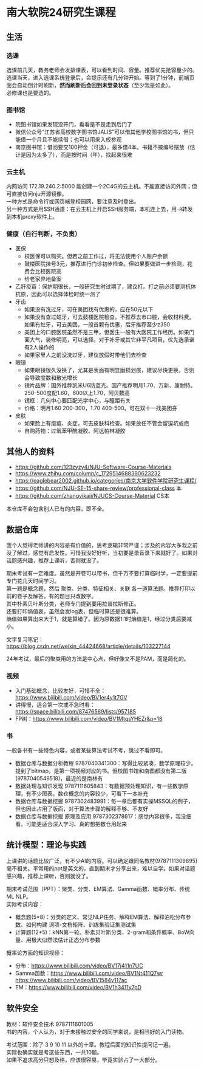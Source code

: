 # 南大软院24研究生课程

## 生活

### 选课

选课前几天，教务老师会发排课表，可以看到时间、容量。推荐优先抢容量少的。\
选课当天，进入选课系统登录后，会提示还有几分钟开始。等到了1分钟，前端页面会自动倒计时刷新，**然而刷新后会回到未登录状态**（至少我是如此）。\
必修课也是要选的。

### 图书馆

* 院图书馆如果发现没开门，看看是不是走到后门了
* 微信公众号“江苏省高校数字图书馆JALIS”可以借其他学校图书馆的书，但只能借一个月且不能续借；也可以用来入校参观
* 南京图书馆：借阅要交100押金（可退），最多借4本。书籍不按编号摆放（估计是因为太多了），而是按时间（年），找起来很难

### 云主机

内网访问 172.19.240.2:5000 能创建一个2C4G的云主机。不能直接访问外网；但可直接访问nju开源镜像。\
一种方式是命令行或网页端登校园网，要注意及时登出。\
另一种方式是用SSH通道：在云主机上开启SSH服务端，本机连上去，用`-R`转发到本机proxy软件上。

### 健康（自行判断，不负责）

* 医保
  * 校医保可以购买。但若之前工作过，将无法使用个人账户余额
  * 鼓楼医院挂号3元，推荐进行门诊初步检查。但如果要做进一步检测，花费会比校医院高
  * 给老家异地备案
* 乙肝疫苗：保护期很长，一般研究生时过期了，建议打。打之前必须要测抗体抗原，因此可以选择体检时统一测了
* 牙齿
  * 如果没有洗过牙，可在美团找有优惠的，应在50元以下
  * 如果没有查过蛀牙，可去鼓楼医院检查。不推荐去市口腔，会收材料费。如果有蛀牙，可去美团，一般首颗有优惠，后牙推荐至少z350
  * 美团上的口腔医院虽然不是三甲，但医生一般有大医院工作经历。如果门面大气，装修明亮，可以选择。对于补牙或其它非平凡项目，优先选承诺有2人操作的
  * 如果家里人之前没洗过牙，建议放假时带他们去检查
* 眼镜
  * 如果眼镜很久没换了，尤其是表面有明显磨损划痕，建议尽快更换，否则会导致度数和散光增长
  * 镜片品牌：国外推荐凯米U6防蓝光。国产推荐明月1.70、万新、康耐特。250-500度配1.60，600以上1.70，阿贝数高
  * 镜框：几何中心要匹配光学中心，与瞳距有关
  * 价格：明月1.60 200-300，1.70 400-500。可在双十一找美团券
* 皮肤
  * 如果脸上有痘痘、炎症，可去皮肤科检查。如果放任不管会留逗坑或疤
  * 自购药物：过氧苯甲酰凝胶、阿达帕林凝胶

## 其他人的资料

* https://github.com/123zyzy4/NJU-Software-Course-Materials
* https://www.zhihu.com/column/c_1729514688390623232
* https://eaglebear2002.github.io/categories/南京大学软件学院研究生课程/
* https://github.com/NJU-SE-15-share-review/professional-class 本
* https://github.com/zhangyikaii/NJUCS-Course-Material CS本

本仓库不会包含别人已有的内容，即不全。

## 数据仓库

我个人觉得老师讲的内容是有价值的，思考逻辑非常严谨；涉及的内容大多我之前没了解过，感觉有启发性。可惜我没好好听，当初要是录音录下来就好了。如果对话题感兴趣，推荐上课听，否则就没了。

期末考试有一定难度。虽然是开卷可以带书，但千万不要打算临时学，一定要提前专门花几天时间学习。\
第一题是概念题，然后 聚类、分类、特征相关、关联 各一道算法题。推荐打印以前的卷子及解答，有的题目只改数字。\
其中朴素贝叶斯分类，老师专门提到要用拉普拉斯修正。\
还要打印熵值表，虽然会发log表，但临时算还是很难算。\
熵值如果算出来大于1，就是算错了。因为原数据1:1时熵值是1，经过分类后要减小。

文字复习笔记：https://blog.csdn.net/weixin_44424668/article/details/103227144

24年考试，最后的聚类用的方法是中心点，但好像又不是PAM，而是简化的。

### 视频

* 入门基础概念，比较友好，可惜不全：https://www.bilibili.com/video/BV1er4y1t7GV
* 讲得慢，适合第一次或不急时看：https://space.bilibili.com/87476569/lists/957185
* FP树：https://www.bilibili.com/video/BV1MtqsYHEZr&p=18

### 书

一般各书有一些特色内容，或者某些算法考试不考，跳过不看即可。

* 数据仓库与数据分析教程 9787040341300：写得比较紧凑，数学原理较少。提到了bitmap。是第一项视频对应的书。但校图书馆和南图都没有第二版(9787040548518)，最近的是南林有
* 数据处理与知识发现 9787111605843：有数据预处理知识，有一些数学原理，有不少图表。数仓概念的内容较少，可看下一本补充
* 数据仓库与数据挖掘 9787302483991：每一章后都有实操MSSQL的例子，但也因此占用了版面，对于算法步骤的解释不够、不友好
* 数据仓库与数据挖掘 原理及应用 9787302378617：感觉内容很多，我没细看。可能更适合深入学习、真的想把数仓用起来

## 统计模型：理论与实践

上课讲的话题比较广泛，有不少AI的内容。可以确定跟同名教材(9787111309895)毫不相关。平常用的ppt是英文的，直到期末才分享出来，难以自学。如果对话题感兴趣，推荐上课听，否则就没了。

期末考试范围（PPT）：聚类、分类、EM算法、Gamma函数、概率分布、传统ML NLP。\
实际考试内容：

* 概念题(5*8)：分类的定义、常见NLP任务、解释EM算法、解释泊松分布参数、如何构建 词项-文档矩阵、训练集验证集测试集
* 计算题(12*5)：kNN第一轮、朴素贝叶斯分类、2-gram和条件概率、BoW向量、用极大似然法估计正态分布参数

概率论方面的知识视频：

* 分布：https://www.bilibili.com/video/BV17j411n7UC
* Gamma函数：https://www.bilibili.com/video/BV1Nt411Q7wr https://www.bilibili.com/video/BV1584y117ac
* EM：https://www.bilibili.com/video/BV1h3411y7pD

## 软件安全

教材：软件安全技术 9787111601005\
书的内容，个人认为，对于未接触过安全的同学来说，是相当好的入门读物。

考试范围：除了 3 9 10 11 以外的十章。教程后面的知识性提问记一遍。\
实际也确实就是考这些东西，一共10题。\
如果不追求高分只想及格，应该很容易，毕竟实验占了一大部分。
